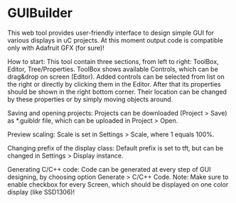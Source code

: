 # GUIBuilder
This web tool provides user-friendly interface to design simple GUI for various displays in uC projects.
At this moment output code is compatible only with Adafruit GFX (for sure)! 

How to start:
This tool contain three sections, from left to right: ToolBox, Editor, Tree/Properties.
ToolBox shows available Controls, which can be drag&drop on screen (Editor). 
Added controls can be selected from list on the right or directly by clicking them in the Editor. After that its properties should be shown in the right bottom corner.
Their location can be changed by these properties or by simply moving objects around.

Saving and opening projects:
Projects can be downloaded (Project > Save) as \*.guibldr file, which can be uploaded in Project > Open.

Preview scaling:
Scale is set in Settings > Scale, where 1 equals 100%.

Changing prefix of the display class:
Default prefix is set to tft, but can be changed in Settings > Display instance.

Generating C/C++ code:
Code can be generated at every step of GUI designing, by choosing option Generate > C/C++ Code.
Note: Make sure to enable checkbox for every Screen, which should be displayed on one color display (like SSD1306)!

